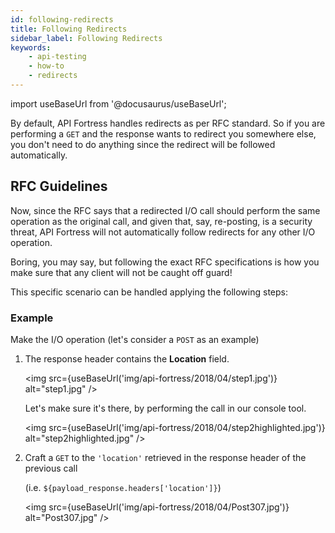 ```yaml
---
id: following-redirects
title: Following Redirects
sidebar_label: Following Redirects
keywords:
    - api-testing
    - how-to
    - redirects
---
```


import useBaseUrl from '@docusaurus/useBaseUrl';

By default, API Fortress handles redirects as per RFC standard. So if you are performing a `GET` and the response wants to redirect you somewhere else, you don't need to do anything since the redirect will be followed automatically.

## RFC Guidelines

Now, since the RFC says that a redirected I/O call should perform the same operation as the original call, and given that, say, re-posting, is a security threat, API Fortress will not automatically follow redirects for any other I/O operation.

Boring, you may say, but following the exact RFC specifications is how you make sure that any client will not be caught off guard!

This specific scenario can be handled applying the following steps:

### Example

Make the I/O operation (let's consider a `POST` as an example)

1. The response header contains the __Location__ field. 
   
   <img src={useBaseUrl('img/api-fortress/2018/04/step1.jpg')} alt="step1.jpg" />

   Let's make sure it's there, by performing the call in our console tool.
   
   <img src={useBaseUrl('img/api-fortress/2018/04/step2highlighted.jpg')} alt="step2highlighted.jpg" />

2. Craft a `GET` to the `'location'` retrieved in the response header of the previous call 
   
   (i.e. `${payload_response.headers['location']}`)
    
   <img src={useBaseUrl('img/api-fortress/2018/04/Post307.jpg')} alt="Post307.jpg" />